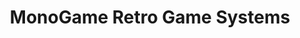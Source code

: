 ---
title: "MonoGame Retro Game Systems"
url: /badajoz/monogame-retro-game-systems/
shop: Videospiele
---